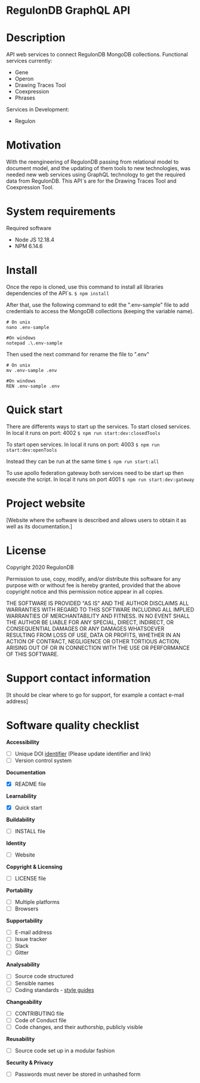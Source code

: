 # RegulonDB GraphQL API

# Description

API web services to connect RegulonDB MongoDB collections. 
Functional services currently:
- Gene
- Operon
- Drawing Traces Tool 
- Coexpression
- Phrases

Services in Development: 

 - Regulon

# Motivation

With the reengineering of RegulonDB passing from relational model to document model, and the updating of them tools to new technologies, was needed new web services using GraphQL technology to get the required data from RegulonDB. This API´s are for the Drawing Traces Tool and Coexpression Tool.

# System requirements

Required software 
- Node JS 12.18.4 
- NPM 6.14.6

# Install 

Once the repo is cloned, use this command  to install all libraries dependencies of the API´s.
`$ npm install`

After that, use the following command to edit the ".env-sample" file to add credentials to access the MongoDB collections (keeping the variable name).
```
# On unix
nano .env-sample

#On windows
notepad .\.env-sample
```
Then used the next command for rename the file to ".env"
```
# On unix
mv .env-sample .env

#On windows
REN .env-sample .env
```


# Quick start

There are differents ways to start up the services.
To start closed services. In local it runs on port: 4002
    `$ npm run start:dev:closedTools`

To start open services. In local it runs on port: 4003
    `$ npm run start:dev:openTools`

Instead they can be run at the same time
    `$ npm run start:all`

To use apollo federation gateway both services need to be start up then execute the script. In local it runs on port 4001
    `$ npm run start:dev:gateway`



# Project website 

[Website where the software is described and allows users to obtain it as well as its documentation.]

# License

Copyright 2020 RegulonDB

Permission to use, copy, modify, and/or distribute this software for any purpose with or without fee is hereby granted, provided that the above copyright notice and this permission notice appear in all copies.

THE SOFTWARE IS PROVIDED "AS IS" AND THE AUTHOR DISCLAIMS ALL WARRANTIES WITH REGARD TO THIS SOFTWARE INCLUDING ALL IMPLIED WARRANTIES OF MERCHANTABILITY AND FITNESS. IN NO EVENT SHALL THE AUTHOR BE LIABLE FOR ANY SPECIAL, DIRECT, INDIRECT, OR CONSEQUENTIAL DAMAGES OR ANY DAMAGES WHATSOEVER RESULTING FROM LOSS OF USE, DATA OR PROFITS, WHETHER IN AN ACTION OF CONTRACT, NEGLIGENCE OR OTHER TORTIOUS ACTION, ARISING OUT OF OR IN CONNECTION WITH THE USE OR PERFORMANCE OF THIS SOFTWARE.

# Support contact information

[It should be clear where to go for support, for example a contact e-mail address]

# Software quality checklist

**Accessibility**

- [ ] Unique DOI [identifier](http://....) (Please update identifier and link)
- [ ] Version control system

**Documentation**

- [x] README file

**Learnability**

- [x] Quick start

**Buildability**

- [ ] INSTALL file

**Identity**

- [ ] Website

**Copyright & Licensing**

- [ ] LICENSE file

**Portability**

- [ ] Multiple platforms
- [ ] Browsers

**Supportability**

- [ ] E-mail address
- [ ] Issue tracker
- [ ] Slack
- [ ] Gitter

**Analysability**

- [ ] Source code structured
- [ ] Sensible names
- [ ] Coding standards - [style guides](http://google.github.io/styleguide/)

**Changeability**

- [ ] CONTRIBUTING file
- [ ] Code of Conduct file
- [ ] Code changes, and their authorship, publicly visible

**Reusability**

- [ ] Source code set up in a modular fashion

**Security & Privacy**

- [ ] Passwords must never be stored in unhashed form